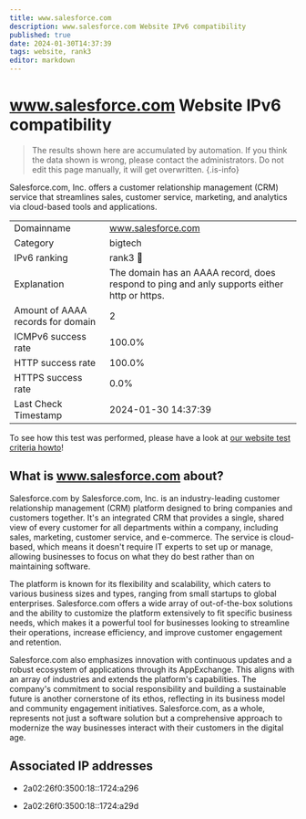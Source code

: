 ```yaml
---
title: www.salesforce.com
description: www.salesforce.com Website IPv6 compatibility
published: true
date: 2024-01-30T14:37:39
tags: website, rank3
editor: markdown
---
```


# www.salesforce.com Website IPv6 compatibility

> The results shown here are accumulated by automation. If you think the data shown is wrong, please contact the administrators. 
> Do not edit this page manually, it will get overwritten.
{.is-info}

Salesforce.com, Inc. offers a customer relationship management (CRM) service that streamlines sales, customer service, marketing, and analytics via cloud-based tools and applications.


|   |   |
| - | - |
| Domainname | www.salesforce.com
| Category | bigtech |
| IPv6 ranking | rank3 :3rd_place_medal: |
| Explanation | The domain has an AAAA record, does respond to ping and anly supports either http or https. |
| Amount of AAAA records for domain | 2 |
| ICMPv6 success rate | 100.0%|
| HTTP success rate | 100.0% |
| HTTPS success rate | 0.0% |
| Last Check Timestamp | 2024-01-30 14:37:39 |

To see how this test was performed, please have a look at [our website test criteria howto](/howto/testcriteria/website)!


## What is www.salesforce.com about?
Salesforce.com by Salesforce.com, Inc. is an industry-leading customer relationship management (CRM) platform designed to bring companies and customers together. It's an integrated CRM that provides a single, shared view of every customer for all departments within a company, including sales, marketing, customer service, and e-commerce. The service is cloud-based, which means it doesn't require IT experts to set up or manage, allowing businesses to focus on what they do best rather than on maintaining software.

The platform is known for its flexibility and scalability, which caters to various business sizes and types, ranging from small startups to global enterprises. Salesforce.com offers a wide array of out-of-the-box solutions and the ability to customize the platform extensively to fit specific business needs, which makes it a powerful tool for businesses looking to streamline their operations, increase efficiency, and improve customer engagement and retention.

Salesforce.com also emphasizes innovation with continuous updates and a robust ecosystem of applications through its AppExchange. This aligns with an array of industries and extends the platform's capabilities. The company's commitment to social responsibility and building a sustainable future is another cornerstone of its ethos, reflecting in its business model and community engagement initiatives. Salesforce.com, as a whole, represents not just a software solution but a comprehensive approach to modernize the way businesses interact with their customers in the digital age.



## Associated IP addresses

- 2a02:26f0:3500:18::1724:a296

- 2a02:26f0:3500:18::1724:a29d

